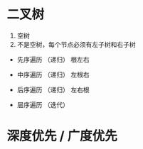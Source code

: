 # 二叉树
1. 空树
2. 不是空树，每个节点必须有左子树和右子树


- 先序遍历      （递归） 根左右
- 中序遍历      （递归） 左根右
- 后序遍历      （递归） 左右根

- 层序遍历      （迭代）


# 深度优先 / 广度优先